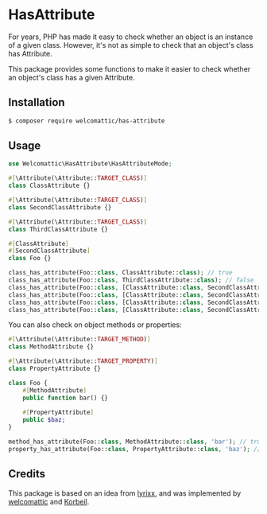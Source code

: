 # HasAttribute

For years, PHP has made it easy to check whether an object is an instance of a given class. However, it's not as simple to check that an object's class has Attribute.

This package provides some functions to make it easier to check whether an object's class has a given Attribute.

## Installation

```bash
$ composer require welcomattic/has-attribute
```

## Usage

```php
use Welcomattic\HasAttribute\HasAttributeMode;

#[\Attribute(\Attribute::TARGET_CLASS)]
class ClassAttribute {}

#[\Attribute(\Attribute::TARGET_CLASS)]
class SecondClassAttribute {}

#[\Attribute(\Attribute::TARGET_CLASS)]
class ThirdClassAttribute {}

#[ClassAttribute]
#[SecondClassAttribute]
class Foo {}

class_has_attribute(Foo::class, ClassAttribute::class); // true
class_has_attribute(Foo::class, ThirdClassAttribute::class); // false
class_has_attribute(Foo::class, [ClassAttribute::class, SecondClassAttribute::class]); // true
class_has_attribute(Foo::class, [ClassAttribute::class, SecondClassAttribute::class], HasAttributeMode::ATTRIBUTES_ALL_OF); // true (default mode)
class_has_attribute(Foo::class, [ClassAttribute::class, SecondClassAttribute::class], HasAttributeMode::ATTRIBUTES_ANY_OF); // true
class_has_attribute(Foo::class, [ClassAttribute::class, SecondClassAttribute::class], HasAttributeMode::ATTRIBUTES_ONE_OF); // false
```

You can also check on object methods or properties:

```php
#[\Attribute(\Attribute::TARGET_METHOD)]
class MethodAttribute {}

#[\Attribute(\Attribute::TARGET_PROPERTY)]
class PropertyAttribute {}

class Foo {
    #[MethodAttribute]
    public function bar() {}
    
    #[PropertyAttribute]
    public $baz;
}

method_has_attribute(Foo::class, MethodAttribute::class, 'bar'); // true
property_has_attribute(Foo::class, PropertyAttribute::class, 'baz'); // true
```

## Credits

This package is based on an idea from [lyrixx](https://github.com/lyrixx), and was implemented by [welcomattic](https://github.com/welcomattic) and [Korbeil](https://github.com/Korbeil).
